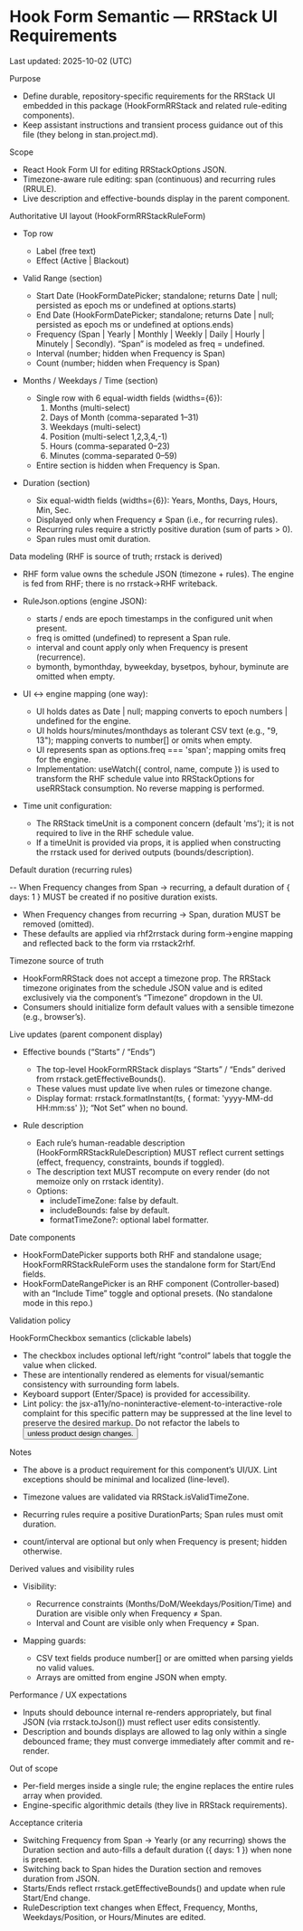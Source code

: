# Hook Form Semantic — RRStack UI Requirements

Last updated: 2025-10-02 (UTC)

Purpose

- Define durable, repository-specific requirements for the RRStack UI embedded in this package (HookFormRRStack and related rule-editing components).
- Keep assistant instructions and transient process guidance out of this file (they belong in stan.project.md).

Scope

- React Hook Form UI for editing RRStackOptions JSON.
- Timezone-aware rule editing: span (continuous) and recurring rules (RRULE).
- Live description and effective-bounds display in the parent component.

Authoritative UI layout (HookFormRRStackRuleForm)

- Top row
  - Label (free text)
  - Effect (Active | Blackout)

- Valid Range (section)
  - Start Date (HookFormDatePicker; standalone; returns Date | null; persisted as epoch ms or undefined at options.starts)
  - End Date (HookFormDatePicker; standalone; returns Date | null; persisted as epoch ms or undefined at options.ends)
  - Frequency (Span | Yearly | Monthly | Weekly | Daily | Hourly | Minutely | Secondly). “Span” is modeled as freq = undefined.
  - Interval (number; hidden when Frequency is Span)
  - Count (number; hidden when Frequency is Span)

- Months / Weekdays / Time (section)
  - Single row with 6 equal-width fields (widths={6}):
    1. Months (multi-select)
    2. Days of Month (comma-separated 1–31)
    3. Weekdays (multi-select)
    4. Position (multi-select 1,2,3,4,-1)
    5. Hours (comma-separated 0–23)
    6. Minutes (comma-separated 0–59)
  - Entire section is hidden when Frequency is Span.

- Duration (section)
  - Six equal-width fields (widths={6}): Years, Months, Days, Hours, Min, Sec.
  - Displayed only when Frequency ≠ Span (i.e., for recurring rules).
  - Recurring rules require a strictly positive duration (sum of parts > 0).
  - Span rules must omit duration.

Data modeling (RHF is source of truth; rrstack is derived)

- RHF form value owns the schedule JSON (timezone + rules). The engine is fed from RHF; there is no rrstack→RHF writeback.
- RuleJson.options (engine JSON):
  - starts / ends are epoch timestamps in the configured unit when present.
  - freq is omitted (undefined) to represent a Span rule.
  - interval and count apply only when Frequency is present (recurrence).
  - bymonth, bymonthday, byweekday, bysetpos, byhour, byminute are omitted when empty.

- UI ↔ engine mapping (one way):
  - UI holds dates as Date | null; mapping converts to epoch numbers | undefined for the engine.
  - UI holds hours/minutes/monthdays as tolerant CSV text (e.g., "9, 13"); mapping converts to number[] or omits when empty.
  - UI represents span as options.freq === 'span'; mapping omits freq for the engine.
  - Implementation: useWatch({ control, name, compute }) is used to transform the RHF schedule value into RRStackOptions for useRRStack consumption. No reverse mapping is performed.

- Time unit configuration:
  - The RRStack timeUnit is a component concern (default 'ms'); it is not required to live in the RHF schedule value.
  - If a timeUnit is provided via props, it is applied when constructing the rrstack used for derived outputs (bounds/description).

Default duration (recurring rules)

-- When Frequency changes from Span → recurring, a default duration of { days: 1 } MUST be created if no positive duration exists.

- When Frequency changes from recurring → Span, duration MUST be removed (omitted).
- These defaults are applied via rhf2rrstack during form→engine mapping and reflected back to the form via rrstack2rhf.

Timezone source of truth

- HookFormRRStack does not accept a timezone prop. The RRStack timezone originates from the schedule JSON value and is edited exclusively via the component’s “Timezone” dropdown in the UI.
- Consumers should initialize form default values with a sensible timezone (e.g., browser’s).

Live updates (parent component display)

- Effective bounds (“Starts” / “Ends”)
  - The top-level HookFormRRStack displays “Starts” / “Ends” derived from rrstack.getEffectiveBounds().
  - These values must update live when rules or timezone change.
  - Display format: rrstack.formatInstant(ts, { format: 'yyyy-MM-dd HH:mm:ss' }); “Not Set” when no bound.

- Rule description
  - Each rule’s human-readable description (HookFormRRStackRuleDescription) MUST reflect current settings (effect, frequency, constraints, bounds if toggled).
  - The description text MUST recompute on every render (do not memoize only on rrstack identity).
  - Options:
    - includeTimeZone: false by default.
    - includeBounds: false by default.
    - formatTimeZone?: optional label formatter.

Date components

- HookFormDatePicker supports both RHF and standalone usage; HookFormRRStackRuleForm uses the standalone form for Start/End fields.
- HookFormDateRangePicker is an RHF component (Controller-based) with an “Include Time” toggle and optional presets. (No standalone mode in this repo.)

Validation policy

HookFormCheckbox semantics (clickable labels)

- The checkbox includes optional left/right “control” labels that toggle the value when clicked.
- These are intentionally rendered as <label> elements for visual/semantic consistency with surrounding form labels.
- Keyboard support (Enter/Space) is provided for accessibility.
- Lint policy: the jsx-a11y/no-noninteractive-element-to-interactive-role complaint for this specific pattern may be suppressed at the line level to preserve the desired markup. Do not refactor the labels to <button> unless product design changes.

Notes

- The above is a product requirement for this component’s UI/UX. Lint exceptions should be minimal and localized (line-level).

- Timezone values are validated via RRStack.isValidTimeZone.
- Recurring rules require a positive DurationParts; Span rules must omit duration.
- count/interval are optional but only when Frequency is present; hidden otherwise.

Derived values and visibility rules

- Visibility:
  - Recurrence constraints (Months/DoM/Weekdays/Position/Time) and Duration are visible only when Frequency ≠ Span.
  - Interval and Count are visible only when Frequency ≠ Span.

- Mapping guards:
  - CSV text fields produce number[] or are omitted when parsing yields no valid values.
  - Arrays are omitted from engine JSON when empty.

Performance / UX expectations

- Inputs should debounce internal re-renders appropriately, but final JSON (via rrstack.toJson()) must reflect user edits consistently.
- Description and bounds displays are allowed to lag only within a single debounced frame; they must converge immediately after commit and re-render.

Out of scope

- Per-field merges inside a single rule; the engine replaces the entire rules array when provided.
- Engine-specific algorithmic details (they live in RRStack requirements).

Acceptance criteria

- Switching Frequency from Span → Yearly (or any recurring) shows the Duration section and auto-fills a default duration ({ days: 1 }) when none is present.
- Switching back to Span hides the Duration section and removes duration from JSON.
- Starts/Ends reflect rrstack.getEffectiveBounds() and update when rule Start/End change.
- RuleDescription text changes when Effect, Frequency, Months, Weekdays/Position, or Hours/Minutes are edited.
